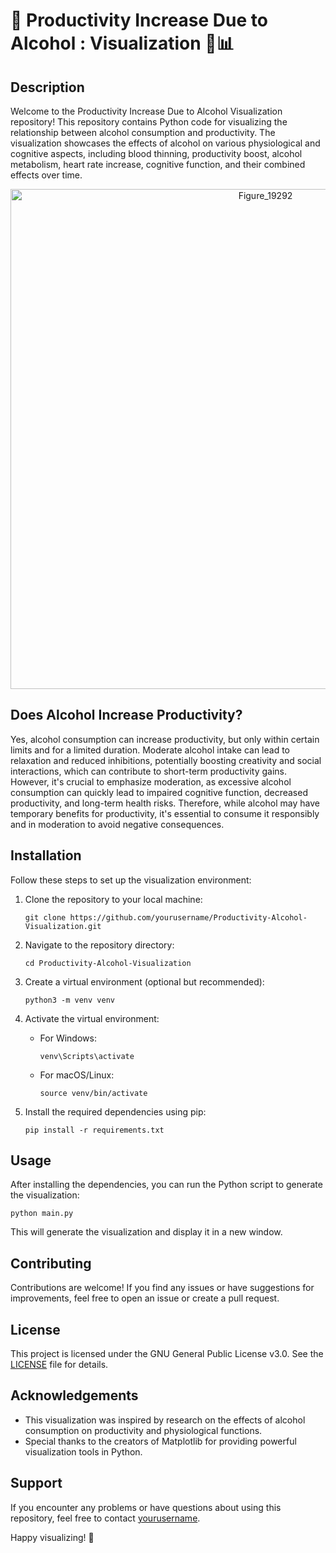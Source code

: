# 🚀 Productivity Increase Due to Alcohol : Visualization 🍺📊

## Description
Welcome to the Productivity Increase Due to Alcohol Visualization repository! This repository contains Python code for visualizing the relationship between alcohol consumption and productivity. The visualization showcases the effects of alcohol on various physiological and cognitive aspects, including blood thinning, productivity boost, alcohol metabolism, heart rate increase, cognitive function, and their combined effects over time.

<p align="center">
    <img src="https://github.com/Rishit-katiyar/Productivity-Alcohol-Visualization/assets/167756997/ad37a8fb-d05c-4967-954d-8e7a4a8e2fc1" alt="Figure_19292" width="800">
</p>

## Does Alcohol Increase Productivity?

Yes, alcohol consumption can increase productivity, but only within certain limits and for a limited duration. Moderate alcohol intake can lead to relaxation and reduced inhibitions, potentially boosting creativity and social interactions, which can contribute to short-term productivity gains. However, it's crucial to emphasize moderation, as excessive alcohol consumption can quickly lead to impaired cognitive function, decreased productivity, and long-term health risks. Therefore, while alcohol may have temporary benefits for productivity, it's essential to consume it responsibly and in moderation to avoid negative consequences.

## Installation
Follow these steps to set up the visualization environment:

1. Clone the repository to your local machine:
   ```
   git clone https://github.com/yourusername/Productivity-Alcohol-Visualization.git
   ```

2. Navigate to the repository directory:
   ```
   cd Productivity-Alcohol-Visualization
   ```

3. Create a virtual environment (optional but recommended):
   ```
   python3 -m venv venv
   ```

4. Activate the virtual environment:
   - For Windows:
     ```
     venv\Scripts\activate
     ```
   - For macOS/Linux:
     ```
     source venv/bin/activate
     ```

5. Install the required dependencies using pip:
   ```
   pip install -r requirements.txt
   ```

## Usage
After installing the dependencies, you can run the Python script to generate the visualization:

```
python main.py
```

This will generate the visualization and display it in a new window.

## Contributing
Contributions are welcome! If you find any issues or have suggestions for improvements, feel free to open an issue or create a pull request.

## License
This project is licensed under the GNU General Public License v3.0. See the [LICENSE](LICENSE) file for details.

## Acknowledgements
- This visualization was inspired by research on the effects of alcohol consumption on productivity and physiological functions.
- Special thanks to the creators of Matplotlib for providing powerful visualization tools in Python.

## Support
If you encounter any problems or have questions about using this repository, feel free to contact [yourusername](https://github.com/yourusername).

Happy visualizing! 🎉
